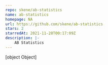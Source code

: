 ```yaml
---
repo: skene/ab-statistics
name: ab-statistics
homepage: NA
url: https://github.com/skene/ab-statistics
stars: 2
starredAt: 2021-11-28T00:17:09Z
description: |-
    AB Statistics
---
```


[object Object]
